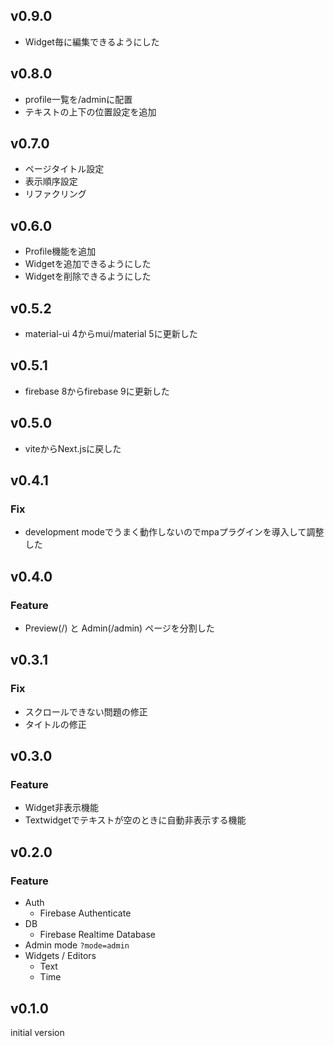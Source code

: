 ## v0.9.0
- Widget毎に編集できるようにした

## v0.8.0
- profile一覧を/adminに配置
- テキストの上下の位置設定を追加

## v0.7.0
- ページタイトル設定
- 表示順序設定
- リファクリング

## v0.6.0
- Profile機能を追加
- Widgetを追加できるようにした
- Widgetを削除できるようにした

## v0.5.2
- material-ui 4からmui/material 5に更新した

## v0.5.1
- firebase 8からfirebase 9に更新した

## v0.5.0
- viteからNext.jsに戻した

## v0.4.1
### Fix
- development modeでうまく動作しないのでmpaプラグインを導入して調整した

## v0.4.0
### Feature
- Preview(/) と Admin(/admin) ページを分割した

## v0.3.1
### Fix
- スクロールできない問題の修正
- タイトルの修正

## v0.3.0
### Feature
- Widget非表示機能
- Textwidgetでテキストが空のときに自動非表示する機能

## v0.2.0
### Feature
- Auth
  - Firebase Authenticate
- DB
  - Firebase Realtime Database
- Admin mode
  `?mode=admin`
- Widgets / Editors
  - Text
  - Time

## v0.1.0
initial version
